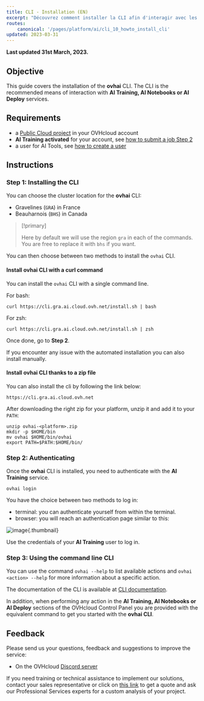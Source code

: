 ```yaml
---
title: CLI - Installation (EN)
excerpt: "Découvrez comment installer la CLI afin d'interagir avec les AI Tools"
routes:
    canonical: '/pages/platform/ai/cli_10_howto_install_cli'
updated: 2023-03-31
---
```


**Last updated 31st March, 2023.**

## Objective

This guide covers the installation of the **ovhai** CLI. The CLI is the recommended means of interaction with **AI Training, AI Notebooks or AI Deploy** services.

## Requirements

-   a [Public Cloud project](https://www.ovhcloud.com/fr-ca/public-cloud/) in your OVHcloud account
-   **AI Training activated** for your account, see [how to submit a job Step 2](/pages/platform/ai/training_guide_02_howto_submit_job)
-   a user for AI Tools, see [how to create a user](/pages/platform/ai/gi_01_manage_users)

## Instructions

### Step 1: Installing the CLI

You can choose the cluster location for the **ovhai** CLI:

- Gravelines (`GRA`) in France
- Beauharnois (`BHS`) in Canada

> [!primary]
>
> Here by default we will use the region `gra` in each of the commands. You are free to replace it with `bhs` if you want.
>

You can then choose between two methods to install the `ovhai` CLI.

#### Install ovhai CLI with a curl command

You can install the `ovhai` CLI with a single command line.

For bash:

``` {.console}
curl https://cli.gra.ai.cloud.ovh.net/install.sh | bash
```

For zsh:

``` {.console}
curl https://cli.gra.ai.cloud.ovh.net/install.sh | zsh
```

Once done, go to **Step 2**.

If you encounter any issue with the automated installation you can also install manually.

#### Install ovhai CLI thanks to a zip file

You can also install the cli by following the link below:

``` {.console}
https://cli.gra.ai.cloud.ovh.net
```

After downloading the right zip for your platform, unzip it and add it to your `PATH`:

``` {.console}
unzip ovhai-<platform>.zip
mkdir -p $HOME/bin
mv ovhai $HOME/bin/ovhai
export PATH=$PATH:$HOME/bin/
```

### Step 2: Authenticating

Once the **ovhai** CLI is installed, you need to authenticate with the **AI Training** service.

``` {.console}
ovhai login
```

You have the choice between two methods to log in:

-   terminal: you can authenticate yourself from within the terminal.
-   browser: you will reach an authentication page similar to this:

![image](images/00_oauth2_login.png){.thumbnail}

Use the credentials of your **AI Training** user to log in.

### Step 3: Using the command line CLI

You can use the command `ovhai --help` to list available actions and `ovhai <action> --help` for more information about a specific action.

The documentation of the CLI is available at [CLI documentation](/pages/platform/ai/cli_15_commands_reference).

In addition, when performing any action in the **AI Training, AI Notebooks or AI Deploy** sections of the OVHcloud Control Panel you are provided with the equivalent command to get you started with the **ovhai CLI**.

## Feedback

Please send us your questions, feedback and suggestions to improve the service:

- On the OVHcloud [Discord server](https://discord.com/invite/vXVurFfwe9)

If you need training or technical assistance to implement our solutions, contact your sales representative or click on [this link](https://www.ovhcloud.com/fr-ca/professional-services/) to get a quote and ask our Professional Services experts for a custom analysis of your project.
